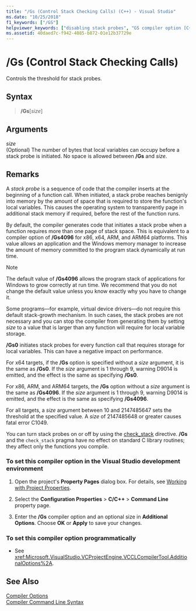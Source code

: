 ```yaml
---
title: "/Gs (Control Stack Checking Calls) (C++) - Visual Studio"
ms.date: "10/25/2018"
f1_keywords: ["/GS"]
helpviewer_keywords: ["disabling stack probes", "GS compiler option [C++]", "/GS compiler option [C++]", "stack, stack probes", "stack probes", "-GS compiler option [C++]", "stack checking calls"]
ms.assetid: 40daed7c-f942-4085-b872-01e12b37729e
---
```

# /Gs (Control Stack Checking Calls)

Controls the threshold for stack probes.

## Syntax

> **/Gs**[*size*]

## Arguments

*size*<br/>
(Optional) The number of bytes that local variables can occupy before a stack probe is initiated. No space is allowed between **/Gs** and *size*.

## Remarks

A *stack probe* is a sequence of code that the compiler inserts at the beginning of a function call. When initiated, a stack probe reaches benignly into memory by the amount of space that is required to store the function's local variables. This causes the operating system to transparently page in additional stack memory if required, before the rest of the function runs.

By default, the compiler generates code that initiates a stack probe when a function requires more than one page of stack space. This is equivalent to a compiler option of **/Gs4096** for x86, x64, ARM, and ARM64 platforms. This value allows an application and the Windows memory manager to increase the amount of memory committed to the program stack dynamically at run time.

> [!NOTE]
> The default value of **/Gs4096** allows the program stack of applications for Windows to grow correctly at run time. We recommend that you do not change the default value unless you know exactly why you have to change it.

Some programs—for example, virtual device drivers—do not require this default stack-growth mechanism. In such cases, the stack probes are not necessary and you can stop the compiler from generating them by setting *size* to a value that is larger than any function will require for local variable storage.

**/Gs0** initiates stack probes for every function call that requires storage for local variables. This can have a negative impact on performance.

For x64 targets, if the **/Gs** option is specified without a *size* argument, it is the same as **/Gs0**. If the *size* argument is 1 through 9, warning D9014 is emitted, and the effect is the same as specifying **/Gs0**.

For x86, ARM, and ARM64 targets, the **/Gs** option without a *size* argument is the same as **/Gs4096**. If the *size* argument is 1 through 9, warning D9014 is emitted, and the effect is the same as specifying **/Gs4096**.

For all targets, a *size* argument between 10 and 2147485647 sets the threshold at the specified value. A *size* of 2147485648 or greater causes fatal error C1049.

You can turn stack probes on or off by using the [check_stack](../../preprocessor/check-stack.md) directive. **/Gs** and the `check_stack` pragma have no effect on standard C library routines; they affect only the functions you compile.

### To set this compiler option in the Visual Studio development environment

1. Open the project's **Property Pages** dialog box. For details, see [Working with Project Properties](../working-with-project-properties.md).

1. Select the **Configuration Properties** > **C/C++** > **Command Line** property page.

1. Enter the **/Gs** compiler option and an optional size in **Additional Options**. Choose **OK** or **Apply** to save your changes.

### To set this compiler option programmatically

- See <xref:Microsoft.VisualStudio.VCProjectEngine.VCCLCompilerTool.AdditionalOptions%2A>.

## See Also

[Compiler Options](compiler-options.md)<br/>
[Compiler Command Line Syntax](../compiler-command-line-syntax.md)